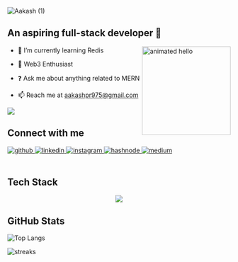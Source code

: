 ![Aakash (1)](https://github.com/aakash414/aakash414/assets/67820270/d072d1f9-f8db-44e4-9206-68279c2b68b6)


  <div align="left"><h2>An aspiring full-stack developer 🚀</h2></div>

  <img align="right" src="https://github.com/Anmol-Baranwal/Cool-GIFs-For-GitHub/assets/74038190/9be4d344-6782-461a-b5a6-32a07bf7b34e" height="200" alt="animated hello"/>

- 🌱 I’m currently learning Redis  
  

- 🔰 Web3 Enthusiast  
  

- ❓ Ask me about anything related to MERN   
  

- 📫 Reach me at aakashpr975@gmail.com


![](https://komarev.com/ghpvc/?username=aakash414&style=for-the-badge)

## Connect with me  
<div align="left">
<a href="https://github.com/rishavanand" target="_blank">
<img src=https://img.shields.io/badge/github-%2324292e.svg?&style=for-the-badge&logo=github&logoColor=white alt=github style="margin-bottom: 5px;" />
</a>
<a href="https://linkedin.com/in/aakash-p-r-398290231" target="_blank">
<img src=https://img.shields.io/badge/linkedin-%231E77B5.svg?&style=for-the-badge&logo=linkedin&logoColor=white alt=linkedin style="margin-bottom: 5px;" />
</a>
<a href="https://instagram.com/aaka.s.h._/" target="_blank">
<img src=https://img.shields.io/badge/instagram-%23000000.svg?&style=for-the-badge&logo=instagram&logoColor=white alt=instagram style="margin-bottom: 5px;" />
</a>
<a href="https://hashnode.com/@Mbk" target="_blank">
<img src=https://img.shields.io/badge/hashnode-%232962FF.svg?&style=for-the-badge&logo=hashnode&logoColor=white alt=hashnode style="margin-bottom: 5px;" />
</a>
<a href="https://medium.com/@aakashpr" target="_blank">
<img src=https://img.shields.io/badge/medium-%23292929.svg?&style=for-the-badge&logo=medium&logoColor=white alt=medium style="margin-bottom: 5px;" />
</a>  
</div>  
  

<br/>  
  
## Tech Stack
<div align="center">
  <p align="center">
  <a href="https://skillicons.dev">
    <img src="https://skillicons.dev/icons?i=html,css,js,ts,react,tailwind,figma,nextjs,unity,c,cpp,svelte,ipfs,solidity,firebase,nodejs,mongodb,php,express,mysql&perline=10" />
  </a>
  </p>
</div>

## GitHub Stats

 
![Top Langs](https://github-readme-stats.vercel.app/api/top-langs/?username=aakash414&layout=compact&theme=dracula&hide_border=true)

![streaks](https://github-readme-streak-stats.herokuapp.com/?user=aakash414&theme=monokai-metallian&hide_border=true)

